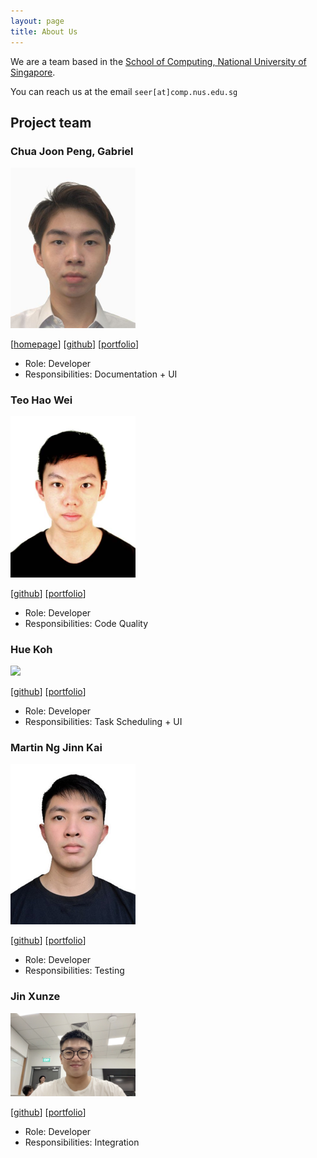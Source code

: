 ```yaml
---
layout: page
title: About Us
---
```


We are a team based in the [School of Computing, National University of Singapore](http://www.comp.nus.edu.sg).

You can reach us at the email `seer[at]comp.nus.edu.sg`

## Project team

### Chua Joon Peng, Gabriel

<img src="images/1rbg.png" width="200px">

[[homepage](https://www.linkedin.com/in/gabriel-chua-087543229/)]
[[github](https://github.com/1rbg)]
[[portfolio](team/gabrielchua.md)]

* Role: Developer
* Responsibilities: Documentation + UI

### Teo Hao Wei

<img src="images/h4ow3i.png" width="200px">

[[github](http://github.com/h4ow3i)]
[[portfolio](team/teohaowei.md)]

* Role: Developer
* Responsibilities: Code Quality

### Hue Koh

<img src="images/huekoh.png" width="200px">

[[github](http://github.com/huekoh)] 
[[portfolio](team/huekoh.md)]

* Role: Developer
* Responsibilities: Task Scheduling + UI

### Martin Ng Jinn Kai

<img src="images/martinng01.png" width="200px">

[[github](http://github.com/martinng01)]
[[portfolio](team/martinng.md)]

* Role: Developer
* Responsibilities: Testing

### Jin Xunze

<img src="images/jxunze.png" width="200px">

[[github](http://github.com/jxunze)]
[[portfolio](team/jinxunze.md)]

* Role: Developer
* Responsibilities: Integration
